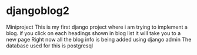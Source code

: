 # djangoblog2
Miniproject
This is my first django project where i am trying to implement a blog.
if you click on each headings shown in blog list it will take you to a new page 
Right now all the blog info is being added using django admin
The database used for this is postgresql
